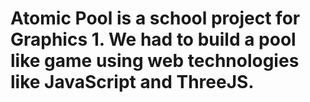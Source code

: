 # Atomic Pool is a school project for Graphics 1. We had to build a pool like game using web technologies like JavaScript and ThreeJS.
